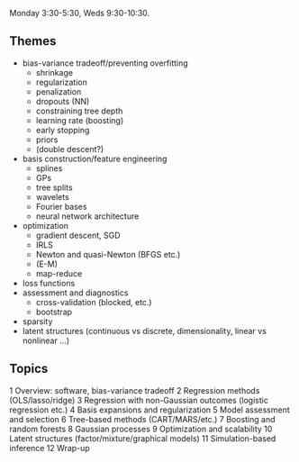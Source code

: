 Monday 3:30-5:30, Weds 9:30-10:30.

## Themes

* bias-variance tradeoff/preventing overfitting
   * shrinkage
   * regularization
   * penalization
   * dropouts (NN)
   * constraining tree depth 
   * learning rate (boosting)
   * early stopping
   * priors
   * (double descent?)
* basis construction/feature engineering
   * splines
   * GPs
   * tree splits
   * wavelets
   * Fourier bases
   * neural network architecture
* optimization
   * gradient descent, SGD
   * IRLS
   * Newton and quasi-Newton (BFGS etc.)
   * (E-M)
   * map-reduce
* loss functions
* assessment and diagnostics
   * cross-validation (blocked, etc.)
   * bootstrap
* sparsity
* latent structures (continuous vs discrete, dimensionality, linear vs nonlinear ...)

## Topics

1 Overview: software, bias-variance tradeoff
2 Regression methods (OLS/lasso/ridge)
3 Regression with non-Gaussian outcomes (logistic regression etc.)
4 Basis expansions and regularization
5 Model assessment and selection
6 Tree-based methods (CART/MARS/etc.)
7 Boosting and random forests
8 Gaussian processes
9 Optimization and scalability
10 Latent structures (factor/mixture/graphical models)
11 Simulation-based inference
12 Wrap-up

